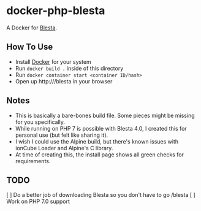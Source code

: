 # docker-php-blesta

A Docker for [Blesta](https://www.blesta.com).

## How To Use

* Install [Docker](https://www.docker.com) for your system
* Run `docker build .` inside of this directory
* Run `docker container start <container ID/hash>`
* Open up http://<container IP>/blesta in your browser

## Notes

* This is basically a bare-bones build file.  Some pieces might be missing for you specifically.
* While running on PHP 7 is possible with Blesta 4.0, I created this for personal use (but felt like sharing it).
* I wish I could use the Alpine build, but there's known issues with ionCube Loader and Alpine's C library.
* At time of creating this, the install page shows all green checks for requirements.

## TODO

[ ] Do a better job of downloading Blesta so you don't have to go /blesta
[ ] Work on PHP 7.0 support
